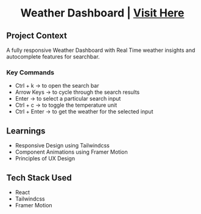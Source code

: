 <h1 align="center"> Weather Dashboard | <a href='https://weather-app-drab-eta.vercel.app/'>Visit Here</a></h1>

## Project Context

A fully responsive Weather Dashboard with Real Time weather insights and autocomplete features for searchbar. 

### Key Commands
- Ctrl + k -> to open the search bar
- Arrow Keys -> to cycle through the search results
- Enter -> to select a particular search input
- Ctrl + c -> to toggle the temperature unit
- Ctrl + Enter -> to get the weather for the selected input

## Learnings

- Responsive Design using Tailwindcss
- Component Animations using Framer Motion
- Principles of UX Design

## Tech Stack Used

- React
- Tailwindcss
- Framer Motion
